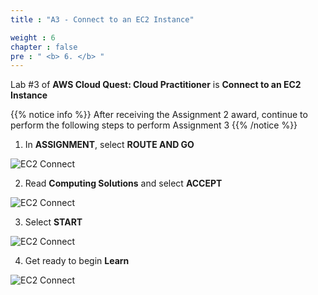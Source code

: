 ```yaml
---
title : "A3 - Connect to an EC2 Instance"

weight : 6
chapter : false
pre : " <b> 6. </b> "
---
```


Lab #3 of **AWS Cloud Quest: Cloud Practitioner** is **Connect to an EC2 Instance**

{{% notice info %}}
After receiving the Assignment 2 award, continue to perform the following steps to perform Assignment 3
{{% /notice %}}

1. In **ASSIGNMENT**, select **ROUTE AND GO**

![EC2 Connect](/images/6-ec2connect/1-ec2connect.png)

2. Read **Computing Solutions** and select **ACCEPT**

![EC2 Connect](/images/6-ec2connect/2-ec2connect.png)

3. Select **START**

![EC2 Connect](/images/6-ec2connect/3-ec2connect.png)

4. Get ready to begin **Learn**

![EC2 Connect](/images/6-ec2connect/4-ec2connect.png)
